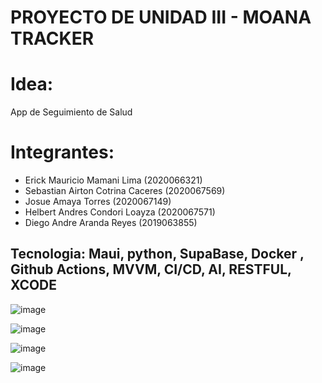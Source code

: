 # PROYECTO DE UNIDAD III - MOANA TRACKER

# Idea:
App de Seguimiento de Salud

# Integrantes: 

- Erick Mauricio Mamani Lima (2020066321)
- Sebastian Airton Cotrina Caceres (2020067569)​
- Josue Amaya Torres (2020067149) ​
- Helbert Andres Condori Loayza (2020067571) ​
- Diego Andre Aranda Reyes (2019063855)
  
## Tecnologia: Maui, python, SupaBase, Docker , Github Actions, MVVM, CI/CD, AI, RESTFUL, XCODE
![image](https://github.com/UPT-FAING-EPIS/proyecto-smi-2023-ii-u2-moanatracker/assets/102819429/cdc1ab15-3d7d-481b-9b07-eb58df3245c4)

![image](https://github.com/UPT-FAING-EPIS/proyecto-smi-2023-ii-u2-moanatracker/assets/102819429/884883b5-da0a-4e0a-b8b3-1d0f083dfa01)

![image](https://github.com/UPT-FAING-EPIS/proyecto-smi-2023-ii-u2-moanatracker/assets/102819429/27bc01f3-904d-49a2-a774-7a18f61a0de7)

![image](https://github.com/UPT-FAING-EPIS/proyecto-smi-2023-ii-u2-moanatracker/assets/102819429/84187667-7a4e-434f-8a02-a9a40bad3854)
